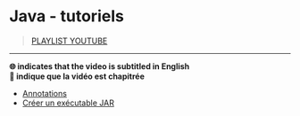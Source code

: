 # Java - tutoriels

> [PLAYLIST YOUTUBE](https://www.youtube.com/playlist?list=PLrSOXFDHBtfHpuMXidDB-c1sFVcdJ7BFZ)

---

**🌐 indicates that the video is subtitled in English**<br>
**🔢 indique que la vidéo est chapitrée**

+ [Annotations](https://www.youtube.com/watch?v=cno_XpZB8To)
+ [Créer un exécutable JAR](https://www.youtube.com/watch?v=f5hvSH6x-eY)
